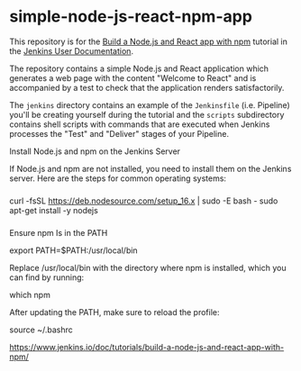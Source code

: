 # simple-node-js-react-npm-app

This repository is for the [Build a Node.js and React app with npm](https://jenkins.io/doc/tutorials/build-a-node-js-and-react-app-with-npm/)
tutorial in the [Jenkins User Documentation](https://jenkins.io/doc/).

The repository contains a simple Node.js and React application which generates a web page with the content "Welcome to React" and is accompanied by a test to
check that the application renders satisfactorily.

The `jenkins` directory contains an example of the `Jenkinsfile` (i.e. Pipeline)
you'll be creating yourself during the tutorial and the `scripts` subdirectory
contains shell scripts with commands that are executed when Jenkins processes
the "Test" and "Deliver" stages of your Pipeline.

Install Node.js and npm on the Jenkins Server

If Node.js and npm are not installed, you need to install them on the Jenkins server. Here are the steps for common operating systems:
###
curl -fsSL https://deb.nodesource.com/setup_16.x | sudo -E bash -
sudo apt-get install -y nodejs
###

Ensure npm Is in the PATH

export PATH=$PATH:/usr/local/bin

Replace /usr/local/bin with the directory where npm is installed, which you can find by running:

which npm

After updating the PATH, make sure to reload the profile:

source ~/.bashrc

https://www.jenkins.io/doc/tutorials/build-a-node-js-and-react-app-with-npm/
